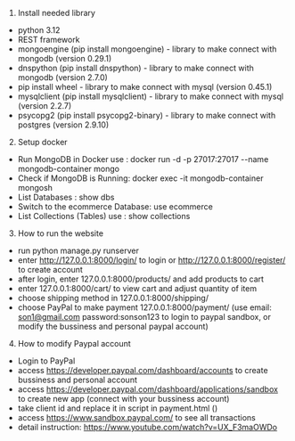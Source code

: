 1. Install needed library
- python 3.12
- REST framework
- mongoengine (pip install mongoengine) - library to make connect with mongodb (version 0.29.1)
- dnspython (pip install dnspython) - library to make connect with mongodb (version 2.7.0)
- pip install wheel - library to make connect with mysql (version 0.45.1)
- mysqlclient (pip install mysqlclient) - library to make connect with mysql (version 2.2.7)
- psycopg2 (pip install psycopg2-binary) - library to make connect with postgres (version 2.9.10)

2. Setup docker
- Run MongoDB in Docker use : docker run -d -p 27017:27017 --name mongodb-container mongo 
- Check if MongoDB is Running: docker exec -it mongodb-container mongosh
- List Databases : show dbs
- Switch to the ecommerce Database: use ecommerce
- List Collections (Tables) use : show collections

3. How to run the website
- run python manage.py runserver
- enter http://127.0.0.1:8000/login/ to login or http://127.0.0.1:8000/register/ to create account
- after login, enter 127.0.0.1:8000/products/ and add products to cart
- enter 127.0.0.1:8000/cart/ to view cart and adjust quantity of item
- choose shipping method in 127.0.0.1:8000/shipping/
- choose PayPal to make payment 127.0.0.1:8000/payment/ (use email: son1@gmail.com password:sonson123 to login to paypal sandbox, or modify the bussiness and personal paypal account)

4. How to modify Paypal account
- Login to PayPal
- access https://developer.paypal.com/dashboard/accounts to create bussiness and personal account
- access https://developer.paypal.com/dashboard/applications/sandbox to create new app (connect with your bussiness account)
- take client id and replace it in script in payment.html (<script src="https://www.paypal.com/sdk/js?client-id=YOUR_CLIENT_ID&currency=USD"></script>)
- access https://www.sandbox.paypal.com/ to see all transactions
- detail instruction: https://www.youtube.com/watch?v=UX_F3maOWDo
